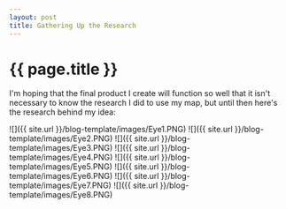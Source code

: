 ```yaml
---
layout: post
title: Gathering Up the Research
---
```


{{ page.title }}
================

<p class="meta">

I'm hoping that the final product I create will function so well that it isn't necessary to know the research I did to use my map, but until then here's the research behind my idea:

![]({{ site.url }}/blog-template/images/Eye1.PNG)
![]({{ site.url }}/blog-template/images/Eye2.PNG)
![]({{ site.url }}/blog-template/images/Eye3.PNG)
![]({{ site.url }}/blog-template/images/Eye4.PNG)
![]({{ site.url }}/blog-template/images/Eye5.PNG)
![]({{ site.url }}/blog-template/images/Eye6.PNG)
![]({{ site.url }}/blog-template/images/Eye7.PNG)
![]({{ site.url }}/blog-template/images/Eye8.PNG)
